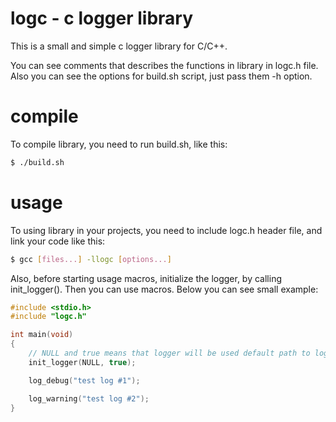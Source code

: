 # logc - c logger library

This is a small and simple c logger library for C/C++.

You can see comments that describes the functions in library in logc.h file. Also you can see the options for build.sh script, just pass them -h option.

# compile

To compile library, you need to run build.sh, like this:

```sh
$ ./build.sh
```

# usage

To using library in your projects, you need to include logc.h header file, and link your code like this:

```sh
$ gcc [files...] -llogc [options...]
```

Also, before starting usage macros, initialize the logger, by calling init_logger(). Then you can use macros. Below you can see small example:

```c
#include <stdio.h>
#include "logc.h"

int main(void)
{
	// NULL and true means that logger will be used default path to log file
	init_logger(NULL, true);

	log_debug("test log #1");

	log_warning("test log #2");
}
```
